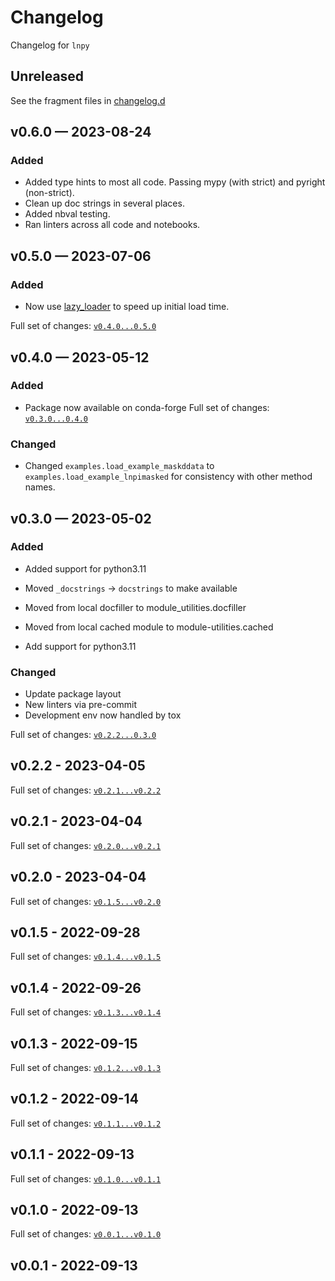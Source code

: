 <!-- markdownlint-disable MD024 -->
<!-- markdownlint-disable MD013 -->
<!-- prettier-ignore-start -->

# Changelog

Changelog for `lnpy`

## Unreleased

[changelog.d]: https://github.com/usnistgov/tmmc-lnpy/tree/main/changelog.d

See the fragment files in [changelog.d]

<!-- prettier-ignore-end -->

<!-- markdownlint-enable MD013 -->

<!-- scriv-insert-here -->

## v0.6.0 — 2023-08-24

### Added

- Added type hints to most all code. Passing mypy (with strict) and pyright
  (non-strict).
- Clean up doc strings in several places.
- Added nbval testing.
- Ran linters across all code and notebooks.

## v0.5.0 — 2023-07-06

### Added

- Now use [lazy_loader](https://github.com/scientific-python/lazy_loader) to
  speed up initial load time.

Full set of changes:
[`v0.4.0...0.5.0`](https://github.com/usnistgov/tmmc-lnpy/compare/v0.4.0...v0.5.0)

## v0.4.0 — 2023-05-12

### Added

- Package now available on conda-forge Full set of changes:
  [`v0.3.0...0.4.0`](https://github.com/usnistgov/tmmc-lnpy/compare/v0.3.0...v0.4.0)

### Changed

- Changed `examples.load_example_maskddata` to
  `examples.load_example_lnpimasked` for consistency with other method names.

## v0.3.0 — 2023-05-02

### Added

- Added support for python3.11

- Moved `_docstrings` -> `docstrings` to make available
- Moved from local docfiller to module_utilities.docfiller
- Moved from local cached module to module-utilities.cached
- Add support for python3.11

### Changed

- Update package layout
- New linters via pre-commit
- Development env now handled by tox

Full set of changes:
[`v0.2.2...0.3.0`](https://github.com/usnistgov/tmmc-lnpy/compare/v0.2.2...v0.3.0)

## v0.2.2 - 2023-04-05

Full set of changes:
[`v0.2.1...v0.2.2`](https://github.com/usnistgov/tmmc-lnpy/compare/v0.2.1...v0.2.2)

## v0.2.1 - 2023-04-04

Full set of changes:
[`v0.2.0...v0.2.1`](https://github.com/usnistgov/tmmc-lnpy/compare/v0.2.0...v0.2.1)

## v0.2.0 - 2023-04-04

Full set of changes:
[`v0.1.5...v0.2.0`](https://github.com/usnistgov/tmmc-lnpy/compare/v0.1.5...v0.2.0)

## v0.1.5 - 2022-09-28

Full set of changes:
[`v0.1.4...v0.1.5`](https://github.com/usnistgov/tmmc-lnpy/compare/v0.1.4...v0.1.5)

## v0.1.4 - 2022-09-26

Full set of changes:
[`v0.1.3...v0.1.4`](https://github.com/usnistgov/tmmc-lnpy/compare/v0.1.3...v0.1.4)

## v0.1.3 - 2022-09-15

Full set of changes:
[`v0.1.2...v0.1.3`](https://github.com/usnistgov/tmmc-lnpy/compare/v0.1.2...v0.1.3)

## v0.1.2 - 2022-09-14

Full set of changes:
[`v0.1.1...v0.1.2`](https://github.com/usnistgov/tmmc-lnpy/compare/v0.1.1...v0.1.2)

## v0.1.1 - 2022-09-13

Full set of changes:
[`v0.1.0...v0.1.1`](https://github.com/usnistgov/tmmc-lnpy/compare/v0.1.0...v0.1.1)

## v0.1.0 - 2022-09-13

Full set of changes:
[`v0.0.1...v0.1.0`](https://github.com/usnistgov/tmmc-lnpy/compare/v0.0.1...v0.1.0)

## v0.0.1 - 2022-09-13
